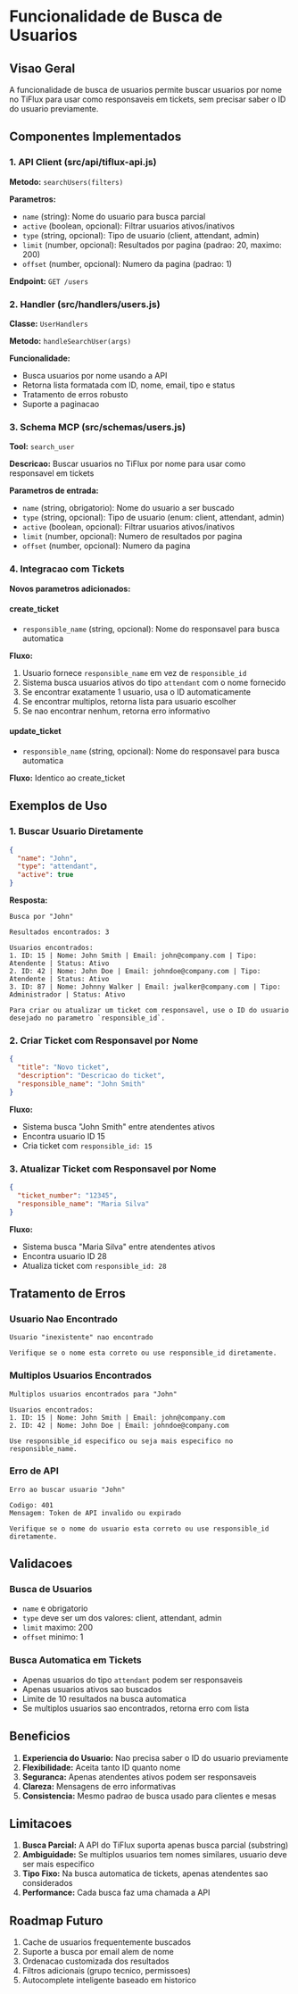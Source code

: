 # Funcionalidade de Busca de Usuarios

## Visao Geral

A funcionalidade de busca de usuarios permite buscar usuarios por nome no TiFlux para usar como responsaveis em tickets, sem precisar saber o ID do usuario previamente.

## Componentes Implementados

### 1. API Client (src/api/tiflux-api.js)

**Metodo:** `searchUsers(filters)`

**Parametros:**
- `name` (string): Nome do usuario para busca parcial
- `active` (boolean, opcional): Filtrar usuarios ativos/inativos
- `type` (string, opcional): Tipo de usuario (client, attendant, admin)
- `limit` (number, opcional): Resultados por pagina (padrao: 20, maximo: 200)
- `offset` (number, opcional): Numero da pagina (padrao: 1)

**Endpoint:** `GET /users`

### 2. Handler (src/handlers/users.js)

**Classe:** `UserHandlers`

**Metodo:** `handleSearchUser(args)`

**Funcionalidade:**
- Busca usuarios por nome usando a API
- Retorna lista formatada com ID, nome, email, tipo e status
- Tratamento de erros robusto
- Suporte a paginacao

### 3. Schema MCP (src/schemas/users.js)

**Tool:** `search_user`

**Descricao:** Buscar usuarios no TiFlux por nome para usar como responsavel em tickets

**Parametros de entrada:**
- `name` (string, obrigatorio): Nome do usuario a ser buscado
- `type` (string, opcional): Tipo de usuario (enum: client, attendant, admin)
- `active` (boolean, opcional): Filtrar usuarios ativos/inativos
- `limit` (number, opcional): Numero de resultados por pagina
- `offset` (number, opcional): Numero da pagina

### 4. Integracao com Tickets

**Novos parametros adicionados:**

#### create_ticket
- `responsible_name` (string, opcional): Nome do responsavel para busca automatica

**Fluxo:**
1. Usuario fornece `responsible_name` em vez de `responsible_id`
2. Sistema busca usuarios ativos do tipo `attendant` com o nome fornecido
3. Se encontrar exatamente 1 usuario, usa o ID automaticamente
4. Se encontrar multiplos, retorna lista para usuario escolher
5. Se nao encontrar nenhum, retorna erro informativo

#### update_ticket
- `responsible_name` (string, opcional): Nome do responsavel para busca automatica

**Fluxo:** Identico ao create_ticket

## Exemplos de Uso

### 1. Buscar Usuario Diretamente

```json
{
  "name": "John",
  "type": "attendant",
  "active": true
}
```

**Resposta:**
```
Busca por "John"

Resultados encontrados: 3

Usuarios encontrados:
1. ID: 15 | Nome: John Smith | Email: john@company.com | Tipo: Atendente | Status: Ativo
2. ID: 42 | Nome: John Doe | Email: johndoe@company.com | Tipo: Atendente | Status: Ativo
3. ID: 87 | Nome: Johnny Walker | Email: jwalker@company.com | Tipo: Administrador | Status: Ativo

Para criar ou atualizar um ticket com responsavel, use o ID do usuario desejado no parametro `responsible_id`.
```

### 2. Criar Ticket com Responsavel por Nome

```json
{
  "title": "Novo ticket",
  "description": "Descricao do ticket",
  "responsible_name": "John Smith"
}
```

**Fluxo:**
- Sistema busca "John Smith" entre atendentes ativos
- Encontra usuario ID 15
- Cria ticket com `responsible_id: 15`

### 3. Atualizar Ticket com Responsavel por Nome

```json
{
  "ticket_number": "12345",
  "responsible_name": "Maria Silva"
}
```

**Fluxo:**
- Sistema busca "Maria Silva" entre atendentes ativos
- Encontra usuario ID 28
- Atualiza ticket com `responsible_id: 28`

## Tratamento de Erros

### Usuario Nao Encontrado
```
Usuario "inexistente" nao encontrado

Verifique se o nome esta correto ou use responsible_id diretamente.
```

### Multiplos Usuarios Encontrados
```
Multiplos usuarios encontrados para "John"

Usuarios encontrados:
1. ID: 15 | Nome: John Smith | Email: john@company.com
2. ID: 42 | Nome: John Doe | Email: johndoe@company.com

Use responsible_id especifico ou seja mais especifico no responsible_name.
```

### Erro de API
```
Erro ao buscar usuario "John"

Codigo: 401
Mensagem: Token de API invalido ou expirado

Verifique se o nome do usuario esta correto ou use responsible_id diretamente.
```

## Validacoes

### Busca de Usuarios
- `name` e obrigatorio
- `type` deve ser um dos valores: client, attendant, admin
- `limit` maximo: 200
- `offset` minimo: 1

### Busca Automatica em Tickets
- Apenas usuarios do tipo `attendant` podem ser responsaveis
- Apenas usuarios ativos sao buscados
- Limite de 10 resultados na busca automatica
- Se multiplos usuarios sao encontrados, retorna erro com lista

## Beneficios

1. **Experiencia do Usuario:** Nao precisa saber o ID do usuario previamente
2. **Flexibilidade:** Aceita tanto ID quanto nome
3. **Seguranca:** Apenas atendentes ativos podem ser responsaveis
4. **Clareza:** Mensagens de erro informativas
5. **Consistencia:** Mesmo padrao de busca usado para clientes e mesas

## Limitacoes

1. **Busca Parcial:** A API do TiFlux suporta apenas busca parcial (substring)
2. **Ambiguidade:** Se multiplos usuarios tem nomes similares, usuario deve ser mais especifico
3. **Tipo Fixo:** Na busca automatica de tickets, apenas atendentes sao considerados
4. **Performance:** Cada busca faz uma chamada a API

## Roadmap Futuro

1. Cache de usuarios frequentemente buscados
2. Suporte a busca por email alem de nome
3. Ordenacao customizada dos resultados
4. Filtros adicionais (grupo tecnico, permissoes)
5. Autocomplete inteligente baseado em historico
